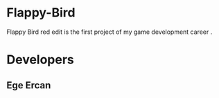 # Flappy-Bird
Flappy Bird red edit is the first project of my game development career .

# Developers 
## Ege Ercan

